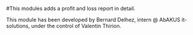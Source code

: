 #This modules adds a profit and loss report in detail. 

This module has been developed by Bernard Delhez, intern @ AbAKUS it-solutions, under the control of Valentin Thirion.